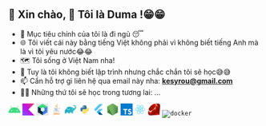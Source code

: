 ## 🎉 Xin chào, 👋 Tôi là Duma !😁😁

- 🎯 Mục tiêu chính của tôi là đi ngủ 😴
- 🌐 Tôi viết cái này bằng tiếng Việt không phải vì không biết tiếng Anh mà là vì tôi yêu nước😂😂
- 🗺️ Tôi sống ở Việt Nam nha!
- 🌱 Tuy là tôi không biết lập trình nhưng chắc chắn tôi sẽ học😅😅
- 📫 Cần hỗ trợ gì liên hệ qua email này nha: **[kesyrou@gmail.com](mailto:kesyrou@gmail.com)**
- 👩‍💻 Những thứ tôi sẽ học trong tương lai: ...

<code><img height="24" alt="android" src="https://raw.githubusercontent.com/github/explore/main/topics/android/android.png" /></code>
<code><img height="24" alt="kotlin" src="https://raw.githubusercontent.com/github/explore/main/topics/kotlin/kotlin.png" /></code>
<code><img height="24" alt="jetpack compose" src="https://raw.githubusercontent.com/github/explore/main/topics/jetpack-compose/jetpack-compose.png" /></code>
<code><img height="24" alt="java" src="https://raw.githubusercontent.com/github/explore/main/topics/java/java.png" /></code>
<code><img height="24" alt="gradle" src="https://raw.githubusercontent.com/github/explore/main/topics/gradle/gradle.png" /></code>
<code><img height="24" alt="python" src="https://raw.githubusercontent.com/github/explore/main/topics/python/python.png" /></code>
<code><img height="24" alt="flutter" src="https://raw.githubusercontent.com/github/explore/main/topics/flutter/flutter.png" /></code>
<code><img height="24" alt="nodejs" src="https://raw.githubusercontent.com/github/explore/main/topics/nodejs/nodejs.png" /></code>
<code><img height="24" alt="typescript" src="https://raw.githubusercontent.com/github/explore/main/topics/typescript/typescript.png" /></code>
<code><img height="24" alt="react-native" src="https://raw.githubusercontent.com/github/explore/main/topics/react-native/react-native.png" /></code>
<code><img height="24" alt="ruby" src="https://raw.githubusercontent.com/github/explore/main/topics/ruby/ruby.png" /></code>
<code><img height="24" alt="docker" src="https://avatars.githubusercontent.com/u/7739233?s=200&v=4" /></code>
